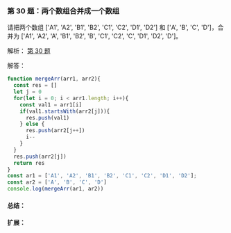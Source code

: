 ### 第 30 题：两个数组合并成一个数组

请把两个数组 ['A1', 'A2', 'B1', 'B2', 'C1', 'C2', 'D1', 'D2'] 和 ['A', 'B', 'C', 'D']，合并为 ['A1', 'A2', 'A', 'B1', 'B2', 'B', 'C1', 'C2', 'C', 'D1', 'D2', 'D']。

解析： [第 30 题](https://github.com/Advanced-Frontend/Daily-Interview-Question/issues/39)

解答：



```javascript
function mergeArr(arr1, arr2){
  const res = []
  let j = 0
  for(let i = 0; i < arr1.length; i++){
    const val1 = arr1[i]
    if(val1.startsWith(arr2[j])){
      res.push(val1)
    } else {
      res.push(arr2[j++])
      i--
    }
  }
  res.push(arr2[j])
  return res
}
const ar1 = ['A1', 'A2', 'B1', 'B2', 'C1', 'C2', 'D1', 'D2'];
const ar2 = ['A', 'B', 'C', 'D']
console.log(mergeArr(ar1, ar2))
```

#### 总结：



#### 扩展：



